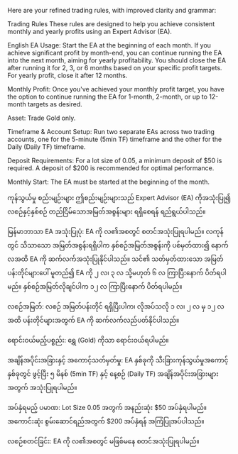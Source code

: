 Here are your refined trading rules, with improved clarity and grammar:

Trading Rules
These rules are designed to help you achieve consistent monthly and yearly profits using an Expert Advisor (EA).

English
EA Usage: Start the EA at the beginning of each month. If you achieve significant profit by month-end, you can continue running the EA into the next month, aiming for yearly profitability. You should close the EA after running it for 2, 3, or 6 months based on your specific profit targets. For yearly profit, close it after 12 months.

Monthly Profit: Once you've achieved your monthly profit target, you have the option to continue running the EA for 1-month, 2-month, or up to 12-month targets as desired.

Asset: Trade Gold only.

Timeframe & Account Setup: Run two separate EAs across two trading accounts, one for the 5-minute (5min TF) timeframe and the other for the Daily (Daily TF) timeframe.

Deposit Requirements: For a lot size of 0.05, a minimum deposit of $50 is required. A deposit of $200 is recommended for optimal performance.

Monthly Start: The EA must be started at the beginning of the month.

ကုန်သွယ်မှု စည်းမျဉ်းများ
ဤစည်းမျဉ်းများသည် Expert Advisor (EA) ကိုအသုံးပြု၍ လစဉ်နှင့်နှစ်စဉ် တည်ငြိမ်သောအမြတ်အစွန်းများ ရရှိစေရန် ရည်ရွယ်ပါသည်။

မြန်မာဘာသာ
EA အသုံးပြုပုံ: EA ကို လ၏အစတွင် စတင်အသုံးပြုရပါမည်။ လကုန်တွင် သိသာသော အမြတ်အစွန်းရရှိပါက နှစ်စဉ်အမြတ်အစွန်းကို ပစ်မှတ်ထား၍ နောက်လအထိ EA ကို ဆက်လက်အသုံးပြုနိုင်ပါသည်။ သင်၏ သတ်မှတ်ထားသော အမြတ်ပန်းတိုင်များပေါ် မူတည်၍ EA ကို ၂ လ၊ ၃ လ သို့မဟုတ် ၆ လ ကြာပြီးနောက် ပိတ်ရပါမည်။ နှစ်စဉ်အမြတ်လိုချင်ပါက ၁၂ လ ကြာပြီးနောက် ပိတ်ရပါမည်။

လစဉ်အမြတ်: လစဉ် အမြတ်ပန်းတိုင် ရရှိပြီးပါက၊ လိုအပ်သလို ၁ လ၊ ၂ လ မှ ၁၂ လအထိ ပန်းတိုင်များအတွက် EA ကို ဆက်လက်လည်ပတ်နိုင်ပါသည်။

ရောင်းဝယ်မည့်ပစ္စည်း: ရွှေ (Gold) ကိုသာ ရောင်းဝယ်ရပါမည်။

အချိန်အပိုင်းအခြားနှင့် အကောင့်သတ်မှတ်မှု: EA နှစ်ခုကို သီးခြားကုန်သွယ်မှုအကောင့်နှစ်ခုတွင် ဖွင့်ပြီး ၅ မိနစ် (5min TF) နှင့် နေ့စဉ် (Daily TF) အချိန်အပိုင်းအခြားများအတွက် အသုံးပြုရပါမည်။

အပ်နှံရမည့် ပမာဏ: Lot Size 0.05 အတွက် အနည်းဆုံး $50 အပ်နှံရပါမည်။ အကောင်းဆုံး စွမ်းဆောင်ရည်အတွက် $200 အပ်နှံရန် အကြံပြုအပ်ပါသည်။

လစဉ်စတင်ခြင်း: EA ကို လ၏အစတွင် မဖြစ်မနေ စတင်အသုံးပြုရပါမည်။
